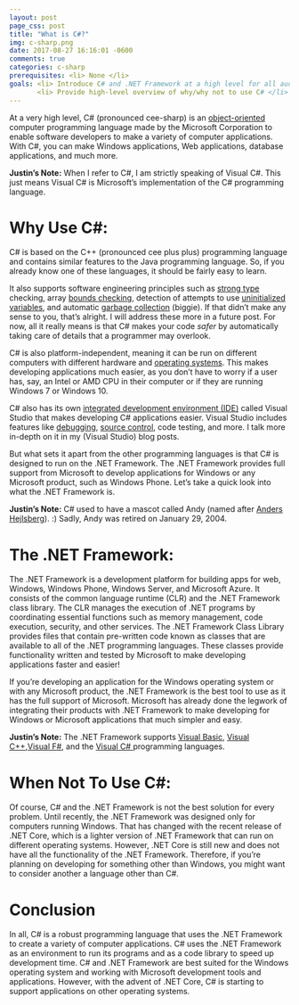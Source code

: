 ```yaml
---
layout: post
page_css: post
title: "What is C#?"
img: c-sharp.png
date: 2017-08-27 16:16:01 -0600
comments: true
categories: c-sharp
prerequisites: <li> None </li>
goals: <li> Introduce C# and .NET Framework at a high level for all audiences </li>
       <li> Provide high-level overview of why/why not to use C# </li>
---
```


At a very high level, C# (pronounced cee-sharp) is an [object-oriented](https://en.wikipedia.org/wiki/Object-oriented_programming) computer programming language made by the Microsoft Corporation to enable software developers to make a variety of computer applications. With C#, you can make Windows applications, Web applications, database applications, and much more.

<div class="alert alert-info">
<strong>Justin’s Note:</strong> When I refer to C#, I am strictly speaking of Visual C#. This just means Visual C# is Microsoft’s implementation of the C# programming language. 
</div>

# Why Use C#:

C# is based on the C++ (pronounced cee plus plus) programming language and contains similar features to the Java programming language. So, if you already know one of these languages, it should be fairly easy to learn.

It also supports software engineering principles such as [strong type](https://en.wikipedia.org/wiki/Strong_type) checking, array [bounds checking](https://en.wikipedia.org/wiki/Bounds_checking), detection of attempts to use [uninitialized variables](https://en.wikipedia.org/wiki/Uninitialized_variable), and automatic [garbage collection](https://en.wikipedia.org/wiki/Garbage_collection_(computer_science)) (biggie). If that didn’t make any sense to you, that’s alright. I will address these more in a future post. For now, all it really means is that C# makes your code *safer* by automatically taking care of details that a programmer may overlook.

C# is also platform-independent, meaning it can be run on different computers with different hardware and [operating systems](https://en.wikipedia.org/wiki/Operating_system). This makes developing applications much easier, as you don’t have to worry if a user has, say, an Intel or AMD CPU in their computer or if they are running Windows 7 or Windows 10.

C# also has its own [integrated development environment (IDE)](https://en.wikipedia.org/wiki/Integrated_development_environment) called Visual Studio that makes developing C# applications easier. Visual Studio includes features like [debugging](https://en.wikipedia.org/wiki/Debugging), [source control](https://en.wikipedia.org/wiki/Version_control), code testing, and more. I talk more in-depth on it in my (Visual Studio) blog posts.

But what sets it apart from the other programming languages is that C# is designed to run on the .NET Framework. The .NET Framework provides full support from Microsoft to develop applications for Windows or any Microsoft product, such as Windows Phone. Let’s take a quick look into what the .NET Framework is.

<div class="alert alert-info">
<strong>Justin’s Note:</strong> C# used to have a mascot called Andy (named after <a href="https://en.wikipedia.org/wiki/Anders_Hejlsberg">Anders Hejlsberg</a>). :) Sadly, Andy was retired on January 29, 2004.
</div>


# The .NET Framework:

The .NET Framework is a development platform for building apps for web, Windows, Windows Phone, Windows Server, and Microsoft Azure. It consists of the common language runtime (CLR) and the .NET Framework class library. The CLR manages the execution of .NET programs by coordinating essential functions such as memory management, code execution, security, and other services. The .NET Framework Class Library provides files that contain pre-written code known as classes that are available to all of the .NET programming languages. These classes provide functionality written and tested by Microsoft to make developing applications faster and easier!

If you’re developing an application for the Windows operating system or with any Microsoft product, the .NET Framework is the best tool to use as it has the full support of Microsoft. Microsoft has already done the legwork of integrating their products with .NET Framework to make developing for Windows or Microsoft applications that much simpler and easy.

<div class="alert alert-info">
<strong>Justin’s Note:</strong> The .NET Framework supports <a href="https://docs.microsoft.com/en-us/dotnet/visual-basic/">Visual Basic</a>, <a href="https://en.wikipedia.org/wiki/Microsoft_Visual_C%2B%2B">Visual C++</a>,<a href="https://msdn.microsoft.com/en-us/visualfsharpdocs/conceptual/visual-fsharp">Visual F#</a>, and the <a href="https://docs.microsoft.com/en-us/dotnet/csharp/csharp">Visual C# </a> programming languages. 
</div>


# When Not To Use C#:

Of course, C# and the .NET Framework is not the best solution for every problem. Until recently, the .NET Framework was designed only for computers running Windows. That has changed with the recent release of .NET Core, which is a lighter version of .NET Framework that can run on different operating systems. However, .NET Core is still new and does not have all the functionality of the .NET Framework. Therefore, if you’re planning on developing for something other than Windows, you might want to consider another a language other than C#.

# Conclusion

In all, C# is a robust programming language that uses the .NET Framework to create a variety of computer applications. C# uses the .NET Framework as an environment to run its programs and as a code library to speed up development time. C# and .NET Framework are best suited for the Windows operating system and working with Microsoft development tools and applications. However, with the advent of .NET Core, C# is starting to support applications on other operating systems.